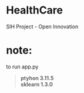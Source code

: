 # HealthCare
 SIH Project -  Open Innovation

# note: 
to run app.py  
>**ptyhon 3.11.5**  
>**sklearn 1.3.0**
